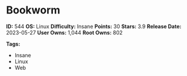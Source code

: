 # Bookworm

**ID:** 544
**OS:** Linux
**Difficulty:** Insane
**Points:** 30
**Stars:** 3.9
**Release Date:** 2023-05-27
**User Owns:** 1,044
**Root Owns:** 802

**Tags:**
- Insane
- Linux
- Web


